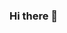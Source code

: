 ### Hi there 👋

<!--
**Kitty-Catty/Kitty-Catty** is a ✨ _special_ ✨ repository because its `README.md` (this file) appears on your GitHub profile.

Here are some ideas to get you started:

- 🔭 I’m currently working on ...
- 🌱 I’m currently learning ...
- 👯 I’m looking to collaborate on ...
- 🤔 I’m looking for help with ...
- 💬 Ask me about ...
📫 Reach me via WhatsApp: 94713621923
- 😄 Pronouns: ...
- ⚡ Fun fact: ...
-->
